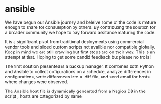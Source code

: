 # ansible
We have begun our Ansible journey and beleive some of the code is mature enough to share for consumption by others. By contributing the solution for a broader community we hope to pay forward assitance maturing the code. 

It is a significant pivot from traditional deployments using commercial vendor tools and siloed custom scripts not availble nor compatible globally. Keep in mind we are still crawling but first steps are on their way. This is an attempt at that. Hoping to get some candid feedback but please no trolls!

The first solution presented is a backup manager. It combines both Python and Ansible to collect cofigurations on a schedule, analyze differences in configurations, write differences into a .diff file, and send email for hosts where changes were observed. 

The Ansible host file is dynamically generated from a Nagios DB in the script , hosts are categorized by name 
